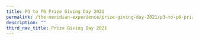 ```yaml
---
title: P3 to P6 Prize Giving Day 2021
permalink: /the-meridian-experience/prize-giving-day-2021/p3-to-p6-prize-giving-day-2021/
description: ""
third_nav_title: Prize Giving Day 2021
---
```

